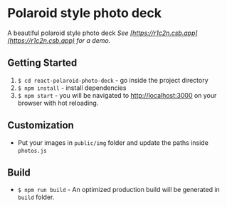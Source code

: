 # Polaroid style photo deck

A beautiful polaroid style photo deck
_See [https://r1c2n.csb.app](https://r1c2n.csb.app) for a demo._

## Getting Started

1. `$ cd react-polaroid-photo-deck` - go inside the project directory
2. `$ npm install` - install dependencies
3. `$ npm start` - you will be navigated to [http://localhost:3000](http://localhost:3000) on your browser with hot reloading.

## Customization

- Put your images in `public/img` folder and update the paths inside `photos.js`

## Build

- `$ npm run build` - An optimized production build will be generated in `build` folder.
